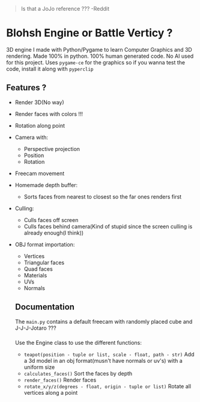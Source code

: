 > Is that a JoJo reference ??? -Reddit

# Blohsh Engine or Battle Verticy ? ‍
3D engine I made with Python/Pygame to learn Computer Graphics and 3D rendering.
Made 100% in python. 100% human generated code. No AI used for this project.
Uses `pygame-ce` for the graphics so if you wanna test the code, install it along with `pyperclip`

## Features ?
- Render 3D(No way)
- Render faces with colors !!!
- Rotation along point
- Camera with:
  - Perspective projection
  - Position
  - Rotation
- Freecam movement
- Homemade depth buffer:
  - Sorts faces from nearest to closest so the far ones renders first
- Culling:
  - Culls faces off screen
  - Culls faces behind camera(Kind of stupid since the screen culling is already enough(I think))
- OBJ format importation:
  - Vertices 
  - Triangular faces 
  - Quad faces 
  - Materials 
  - UVs 
  - Normals
 
  ## Documentation
  The `main.py` contains a default freecam with randomly placed cube and J-J-J-Jotaro ???

  ###
  Use the Engine class to use the different functions:

  - `teapot(position - tuple or list, scale - float, path - str)` Add a 3d model in an obj format(musn't have normals or uv's) with a uniform size
  - `calculates_faces()` Sort the faces by depth
  - `render_faces()` Render faces
  - `rotate_x/y/z(degrees - float, origin - tuple or list)` Rotate all vertices along a point
